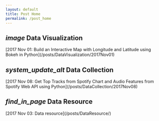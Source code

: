 ```yaml
---
layout: default
title: Post Home
permalink: /post_home
---
```


<h2> <i class="material-icons">image</i> Data Visualization</h2>[2017 Nov 01: Build an Interactive Map with Longitude and Latitude using Bokeh in Python](/posts/DataVisualization/2017Nov01)

<h2> <i class="material-icons">system_update_alt</i> Data Collection</h2>[2017 Nov 08: Get Top Tracks from Spotify Chart and Audio Features from Spotify Web API using Python](/posts/DataCollection/2017Nov08)

<h2> <i class="material-icons md-48">find_in_page</i> Data Resource</h2>[2017 Nov 03: Data resource](/posts/DataResource/)